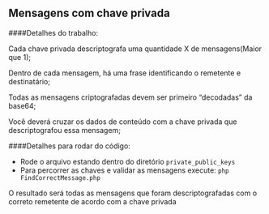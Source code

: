 ## Mensagens com chave privada

####Detalhes do trabalho:

Cada chave privada descriptografa uma quantidade X de mensagens(Maior que 1);

Dentro de cada mensagem, há uma frase identificando o remetente e destinatário;

Todas as mensagens criptografadas devem ser primeiro “decodadas” da base64;

Você deverá cruzar os dados de conteúdo com a chave privada que descriptografou essa mensagem;

####Detalhes para rodar do código:

- Rode o arquivo estando dentro do diretório `private_public_keys`
- Para percorrer as chaves e validar as mensagens execute: `php FindCorrectMessage.php`

O resultado será todas as mensagens que foram descriptografadas com o correto remetente de acordo com a chave privada
